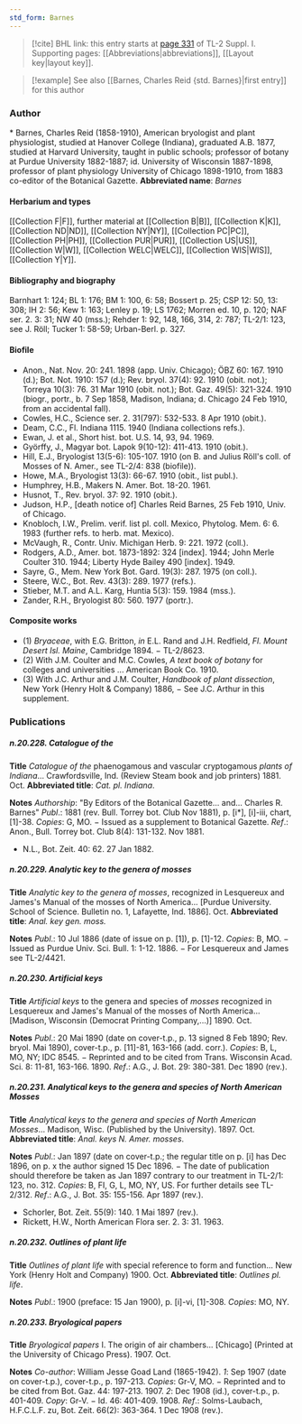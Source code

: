 ```yaml
---
std_form: Barnes
---
```


> [!cite] BHL link: this entry starts at [page 331](https://www.biodiversitylibrary.org/page/33265058) of TL-2 Suppl. I.
> Supporting pages: [[Abbreviations|abbreviations]], [[Layout key|layout key]].

> [!example] See also [[Barnes, Charles Reid {std. Barnes}|first entry]] for this author

### Author

\* Barnes, Charles Reid (1858-1910), American bryologist and plant physiologist, studied at Hanover College (Indiana), graduated A.B. 1877, studied at Harvard University, taught in public schools; professor of botany at Purdue University 1882-1887; id. University of Wisconsin 1887-1898, professor of plant physiology University of Chicago 1898-1910, from 1883 co-editor of the Botanical Gazette. 
**Abbreviated name**: *Barnes*

#### Herbarium and types

[[Collection F|F]], further material at [[Collection B|B]], [[Collection K|K]], [[Collection ND|ND]], [[Collection NY|NY]], [[Collection PC|PC]], [[Collection PH|PH]], [[Collection PUR|PUR]], [[Collection US|US]], [[Collection W|W]], [[Collection WELC|WELC]], [[Collection WIS|WIS]], [[Collection Y|Y]].

#### Bibliography and biography

Barnhart 1: 124; BL 1: 176; BM 1: 100, 6: 58; Bossert p. 25; CSP 12: 50, 13: 308; IH 2: 56; Kew 1: 163; Lenley p. 19; LS 1762; Morren ed. 10, p. 120; NAF ser. 2. 3: 31; NW 40 (mss.); Rehder 1: 92, 148, 166, 314, 2: 787; TL-2/1: 123, see J. Röll; Tucker 1: 58-59; Urban-Berl. p. 327.

#### Biofile

- Anon., Nat. Nov. 20: 241. 1898 (app. Univ. Chicago); ÖBZ 60: 167. 1910 (d.); Bot. Not. 1910: 157 (d.); Rev. bryol. 37(4): 92. 1910 (obit. not.); Torreya 10(3): 76. 31 Mar 1910 (obit. not.); Bot. Gaz. 49(5): 321-324. 1910 (biogr., portr., b. 7 Sep 1858, Madison, Indiana; d. Chicago 24 Feb 1910, from an accidental fall).
- Cowles, H.C., Science ser. 2. 31(797): 532-533. 8 Apr 1910 (obit.).
- Deam, C.C., Fl. Indiana 1115. 1940 (Indiana collections refs.).
- Ewan, J. et al., Short hist. bot. U.S. 14, 93, 94. 1969.
- Györffy, J., Magyar bot. Lapok 9(10-12): 411-413. 1910 (obit.).
- Hill, E.J., Bryologist 13(5-6): 105-107. 1910 (on B. and Julius Röll's coll. of Mosses of N. Amer., see TL-2/4: 838 (biofile)).
- Howe, M.A., Bryologist 13(3): 66-67. 1910 (obit., list publ.).
- Humphrey, H.B., Makers N. Amer. Bot. 18-20. 1961.
- Husnot, T., Rev. bryol. 37: 92. 1910 (obit.).
- Judson, H.P., \[death notice of\] Charles Reid Barnes, 25 Feb 1910, Univ. of Chicago.
- Knobloch, I.W., Prelim. verif. list pl. coll. Mexico, Phytolog. Mem. 6: 6. 1983 (further refs. to herb. mat. Mexico).
- McVaugh, R., Contr. Univ. Michigan Herb. 9: 221. 1972 (coll.).
- Rodgers, A.D., Amer. bot. 1873-1892: 324 \[index\]. 1944; John Merle Coulter 310. 1944; Liberty Hyde Bailey 490 \[index\]. 1949.
- Sayre, G., Mem. New York Bot. Gard. 19(3): 287. 1975 (on coll.).
- Steere, W.C., Bot. Rev. 43(3): 289. 1977 (refs.).
- Stieber, M.T. and A.L. Karg, Huntia 5(3): 159. 1984 (mss.).
- Zander, R.H., Bryologist 80: 560. 1977 (portr.).

#### Composite works

- (1) *Bryaceae*, with E.G. Britton, *in* E.L. Rand and J.H. Redfield, *Fl. Mount Desert Isl. Maine*, Cambridge 1894. − TL-2/8623.
- (2) With J.M. Coulter and M.C. Cowles, *A text book of botany* for colleges and universities ... American Book Co. 1910.
- (3) With J.C. Arthur and J.M. Coulter, *Handbook of plant dissection*, New York (Henry Holt & Company) 1886, − See J.C. Arthur in this supplement.

### Publications

##### n.20.228. Catalogue of the

**Title**
*Catalogue of the* phaenogamous and vascular cryptogamous *plants of Indiana*... Crawfordsville, Ind. (Review Steam book and job printers) 1881. Oct.
**Abbreviated title**: *Cat. pl. Indiana*.

**Notes**
*Authorship*: "By Editors of the Botanical Gazette... and... Charles R. Barnes"
*Publ*.: 1881 (rev. Bull. Torrey bot. Club Nov 1881), p. \[i\*\], \[i\]-iii, chart, \[1\]-38. *Copies*: G, MO. − Issued as a supplement to Botanical Gazette.
*Ref*.: Anon., Bull. Torrey bot. Club 8(4): 131-132. Nov 1881.
- N.L., Bot. Zeit. 40: 62. 27 Jan 1882.

##### n.20.229. Analytic key to the genera of mosses

**Title**
*Analytic key to the genera of mosses*, recognized in Lesquereux and James's Manual of the mosses of North America... \[Purdue University. School of Science. Bulletin no. 1, Lafayette, Ind. 1886\]. Oct.
**Abbreviated title**: *Anal. key gen. moss.*

**Notes**
*Publ*.: 10 Jul 1886 (date of issue on p. \[1\]), p. \[1\]-12. *Copies*: B, MO. − Issued as Purdue Univ. Sci. Bull. 1: 1-12. 1886. − For Lesquereux and James see TL-2/4421.

##### n.20.230. Artificial keys

**Title**
*Artificial keys* to the genera and species of *mosses* recognized in Lesquereux and James's Manual of the mosses of North America... \[Madison, Wisconsin (Democrat Printing Company,...)\] 1890. Oct.

**Notes**
*Publ*.: 20 Mai 1890 (date on cover-t.p., p. 13 signed 8 Feb 1890; Rev. bryol. Mai 1890), cover-t.p., p. \[11\]-81, 163-166 (add. corr.). *Copies*: B, L, MO, NY; IDC 8545. − Reprinted and to be cited from Trans. Wisconsin Acad. Sci. 8: 11-81, 163-166. 1890.
*Ref*.: A.G., J. Bot. 29: 380-381. Dec 1890 (rev.).

##### n.20.231. Analytical keys to the genera and species of North American Mosses

**Title**
*Analytical keys to the genera and species of North American Mosses*... Madison, Wisc. (Published by the University). 1897. Oct.
**Abbreviated title**: *Anal. keys N. Amer. mosses*.

**Notes**
*Publ*.: Jan 1897 (date on cover-t.p.; the regular title on p. \[i\] has Dec 1896, on p. x the author signed 15 Dec 1896. − The date of publication should therefore be taken as Jan 1897 contrary to our treatment in TL-2/1: 123, no. 312. *Copies*: B, FI, G, L, MO, NY, US. For further details see TL-2/312.
*Ref*.: A.G., J. Bot. 35: 155-156. Apr 1897 (rev.).
- Schorler, Bot. Zeit. 55(9): 140. 1 Mai 1897 (rev.).
- Rickett, H.W., North American Flora ser. 2. 3: 31. 1963.

##### n.20.232. Outlines of plant life

**Title**
*Outlines of plant life* with special reference to form and function... New York (Henry Holt and Company) 1900. Oct.
**Abbreviated title**: *Outlines pl. life*.

**Notes**
*Publ*.: 1900 (preface: 15 Jan 1900), p. \[i\]-vi, \[1\]-308. *Copies*: MO, NY.

##### n.20.233. Bryological papers

**Title**
*Bryological papers* I. The origin of air chambers... \[Chicago\] (Printed at the University of Chicago Press). 1907. Oct.

**Notes**
*Co-author*: William Jesse Goad Land (1865-1942).
*1*: Sep 1907 (date on cover-t.p.), cover-t.p., p. 197-213. *Copies*: Gr-V, MO. − Reprinted and to be cited from Bot. Gaz. 44: 197-213. 1907.
*2*: Dec 1908 (id.), cover-t.p., p. 401-409. *Copy*: Gr-V. − Id. 46: 401-409. 1908.
*Ref*.: Solms-Laubach, H.F.C.L.F. zu, Bot. Zeit. 66(2): 363-364. 1 Dec 1908 (rev.).


